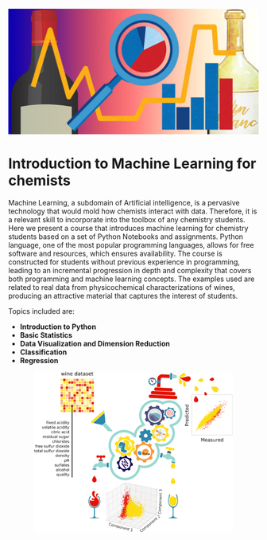 <p align="center">
  <img src="https://github.com/ML4chemArg/Intro-to-Machine-Learning-in-Chemistry/blob/main/images/banner2.jpg" alt="banner" class="center" />
</p>

# Introduction to Machine Learning for chemists

Machine Learning, a subdomain of Artificial intelligence, is a pervasive technology that would mold how chemists interact with data. Therefore, it is a relevant skill to incorporate into the toolbox of any chemistry students. Here we present a course that introduces machine learning for chemistry students based on a set of Python Notebooks and assignments. Python language, one of the most popular programming languages, allows for free software and resources, which ensures availability. The course is constructed for students without previous experience in programming, leading to an incremental progression in depth and complexity that covers both programming and machine learning concepts. The examples used are related to real data from physicochemical characterizations of wines, producing an attractive material that captures the interest of students.

Topics included are:
* **Introduction to Python**
* **Basic Statistics**
* **Data Visualization and Dimension Reduction**
* **Classification**
* **Regression**

<p align="center">
  <img src="https://github.com/ML4chemArg/Intro-to-Machine-Learning-in-Chemistry/blob/main/images/Fig1.png" alt="fig1" width="400"/>
</p>
